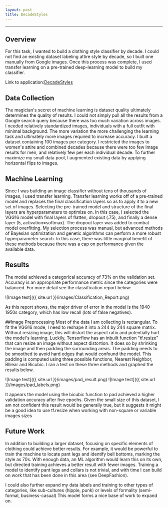 ```yaml
---
layout: post
title: DecadeStyles
---
```

***
## Overview
For this task, I wanted to build a clothing style classifier by decade. I could not find an existing dataset labeling attire style by decade, so I built one manually from Google images. Once this process was complete, I used transfer learning on a pre-trained deep-learning model to build my classifier.

Link to application:[DecadeStyles](http://3.14.148.127:5000/DecadeStyles)

## Data Collection
The magician's secret of machine learning is dataset quality ultimately determines the quality of results. I could not simply pull all the results from a Google search query because there was too much variation across images. I needed relatively standardized images, individuals with a full outfit with minimal background. The more variation the more challenging the learning task and ultimately more images required to increase accuracy. I built a dataset containing 100 images per category. I restricted the images to women's attire and combined decades because there were too few image results for men, and relatively few per each individual decade. To further maximize my small data pool, I augmented existing data by applying horizontal flips to images.



## Machine Learning
Since I was building an image classifier without tens of thousands of images, I used transfer learning. Transfer learning works off of a pre-trained model and replaces the final classification layers so as to apply it to a new set of images. Selecting the pre-trained model and structure of the final layers are hyperparameters to optimize on. In this case, I selected the VGG16 model with final layers of flatten, dropout (.75), and finally a dense layer (5, activation=softmax). The dropout layer was added to combat model overfitting. My selection process was manual, but advanced methods of Bayesian optimization and genetic algorithms can perform a more robust hyperparameter search. In this case, there was little marginal benefit of these methods because there was a cap on performance given the available data.

## Results
The model achieved a categorical accuracy of 73% on the validation set. Accuracy is an appropriate performance metric since the categories were balanced. For more detail see the classification report below:


![Image test]({{ site.url }}/images/Classification_Report.png)

As this report shows, the major driver of error in the model is the 1940-1950s category, which has low recall (lots of false negatives).

##Image Preprocessing 
Most of the data I am collecting is rectangular.  To fit the VGG16  mode, I need to reshape it into a 244 by 244 square matrix.  Without resizing image, this will distort the aspect ratio and potentially hurt the model's learning. Luckily, Tensorflow has an inbuilt function "tf.resize" that can resize an image without aspect distortion. It does so by shrinking the image and then padding the surrounding areas. The padding needs to be smoothed to avoid hard edges that would confound the model. This padding is computed using three possible functions, Nearest Neighbor, BIliear and Bicubic. I ran a test on these three methods and graphed the results below.

![Image test]({{ site.url }}/images/pad_result.png)
![Image test]({{ site.url }}/images/pad_labels.png)

It appears the model using the bicubic function to pad achieved a higher validation accuracy after five epochs.   Given the small size of this dataset, I  am not confident this result would be generally true, but it suggests it might be a good idea to use tf.resize when working with non-square or variable  images sizes


## Future Work
In addition to building a larger dataset, focusing on specific elements of clothing could achieve better results. For example, it would be powerful to train the machine to locate pant legs and identify bell bottoms, marking the style as 70s. With enough data, an ML algorithm would learn this on its own, but directed training achieves a better result with fewer images. Training a model to identify pant legs and collars is not trivial, and with time I can build on work that has been done in this area (see DeepFashion).

I could also further expand my data labels and training to other types of categories, like sub-cultures (hippie, punk) or levels of formality (semi-formal, business-casual) This model forms a nice base of work to expand on.


